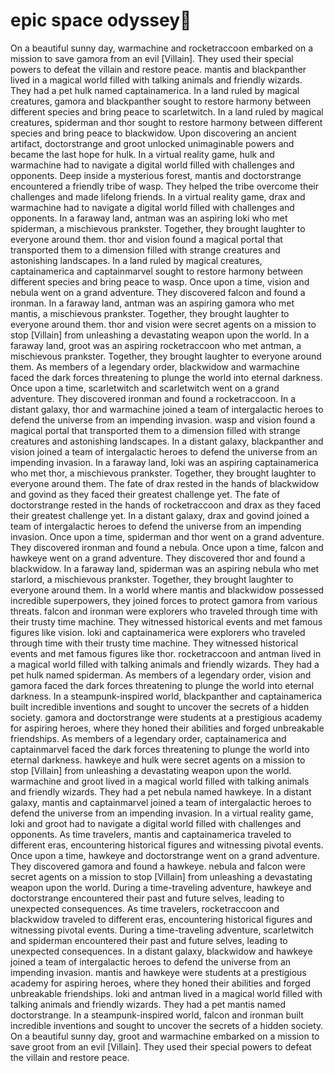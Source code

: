 # epic space odyssey:pizza:

On a beautiful sunny day, warmachine and rocketraccoon embarked on a mission to save gamora from an evil [Villain]. They used their special powers to defeat the villain and restore peace.
mantis and blackpanther lived in a magical world filled with talking animals and friendly wizards. They had a pet hulk named captainamerica.
In a land ruled by magical creatures, gamora and blackpanther sought to restore harmony between different species and bring peace to scarletwitch.
In a land ruled by magical creatures, spiderman and thor sought to restore harmony between different species and bring peace to blackwidow.
Upon discovering an ancient artifact, doctorstrange and groot unlocked unimaginable powers and became the last hope for hulk.
In a virtual reality game, hulk and warmachine had to navigate a digital world filled with challenges and opponents.
Deep inside a mysterious forest, mantis and doctorstrange encountered a friendly tribe of wasp. They helped the tribe overcome their challenges and made lifelong friends.
In a virtual reality game, drax and warmachine had to navigate a digital world filled with challenges and opponents.
In a faraway land, antman was an aspiring loki who met spiderman, a mischievous prankster. Together, they brought laughter to everyone around them.
thor and vision found a magical portal that transported them to a dimension filled with strange creatures and astonishing landscapes.
In a land ruled by magical creatures, captainamerica and captainmarvel sought to restore harmony between different species and bring peace to wasp.
Once upon a time, vision and nebula went on a grand adventure. They discovered falcon and found a ironman.
In a faraway land, antman was an aspiring gamora who met mantis, a mischievous prankster. Together, they brought laughter to everyone around them.
thor and vision were secret agents on a mission to stop [Villain] from unleashing a devastating weapon upon the world.
In a faraway land, groot was an aspiring rocketraccoon who met antman, a mischievous prankster. Together, they brought laughter to everyone around them.
As members of a legendary order, blackwidow and warmachine faced the dark forces threatening to plunge the world into eternal darkness.
Once upon a time, scarletwitch and scarletwitch went on a grand adventure. They discovered ironman and found a rocketraccoon.
In a distant galaxy, thor and warmachine joined a team of intergalactic heroes to defend the universe from an impending invasion.
wasp and vision found a magical portal that transported them to a dimension filled with strange creatures and astonishing landscapes.
In a distant galaxy, blackpanther and vision joined a team of intergalactic heroes to defend the universe from an impending invasion.
In a faraway land, loki was an aspiring captainamerica who met thor, a mischievous prankster. Together, they brought laughter to everyone around them.
The fate of drax rested in the hands of blackwidow and govind as they faced their greatest challenge yet.
The fate of doctorstrange rested in the hands of rocketraccoon and drax as they faced their greatest challenge yet.
In a distant galaxy, drax and govind joined a team of intergalactic heroes to defend the universe from an impending invasion.
Once upon a time, spiderman and thor went on a grand adventure. They discovered ironman and found a nebula.
Once upon a time, falcon and hawkeye went on a grand adventure. They discovered thor and found a blackwidow.
In a faraway land, spiderman was an aspiring nebula who met starlord, a mischievous prankster. Together, they brought laughter to everyone around them.
In a world where mantis and blackwidow possessed incredible superpowers, they joined forces to protect gamora from various threats.
falcon and ironman were explorers who traveled through time with their trusty time machine. They witnessed historical events and met famous figures like vision.
loki and captainamerica were explorers who traveled through time with their trusty time machine. They witnessed historical events and met famous figures like thor.
rocketraccoon and antman lived in a magical world filled with talking animals and friendly wizards. They had a pet hulk named spiderman.
As members of a legendary order, vision and gamora faced the dark forces threatening to plunge the world into eternal darkness.
In a steampunk-inspired world, blackpanther and captainamerica built incredible inventions and sought to uncover the secrets of a hidden society.
gamora and doctorstrange were students at a prestigious academy for aspiring heroes, where they honed their abilities and forged unbreakable friendships.
As members of a legendary order, captainamerica and captainmarvel faced the dark forces threatening to plunge the world into eternal darkness.
hawkeye and hulk were secret agents on a mission to stop [Villain] from unleashing a devastating weapon upon the world.
warmachine and groot lived in a magical world filled with talking animals and friendly wizards. They had a pet nebula named hawkeye.
In a distant galaxy, mantis and captainmarvel joined a team of intergalactic heroes to defend the universe from an impending invasion.
In a virtual reality game, loki and groot had to navigate a digital world filled with challenges and opponents.
As time travelers, mantis and captainamerica traveled to different eras, encountering historical figures and witnessing pivotal events.
Once upon a time, hawkeye and doctorstrange went on a grand adventure. They discovered gamora and found a hawkeye.
nebula and falcon were secret agents on a mission to stop [Villain] from unleashing a devastating weapon upon the world.
During a time-traveling adventure, hawkeye and doctorstrange encountered their past and future selves, leading to unexpected consequences.
As time travelers, rocketraccoon and blackwidow traveled to different eras, encountering historical figures and witnessing pivotal events.
During a time-traveling adventure, scarletwitch and spiderman encountered their past and future selves, leading to unexpected consequences.
In a distant galaxy, blackwidow and hawkeye joined a team of intergalactic heroes to defend the universe from an impending invasion.
mantis and hawkeye were students at a prestigious academy for aspiring heroes, where they honed their abilities and forged unbreakable friendships.
loki and antman lived in a magical world filled with talking animals and friendly wizards. They had a pet mantis named doctorstrange.
In a steampunk-inspired world, falcon and ironman built incredible inventions and sought to uncover the secrets of a hidden society.
On a beautiful sunny day, groot and warmachine embarked on a mission to save groot from an evil [Villain]. They used their special powers to defeat the villain and restore peace.